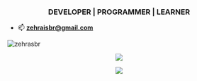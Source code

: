 <h3 align="center">DEVELOPER | PROGRAMMER | LEARNER</h3>

- 📫  **zehraisbr@gmail.com**


<p><img align="center" src="https://github-readme-stats.vercel.app/api/top-langs?username=zehrasbr&show_icons=true&locale=en&layout=compact" alt="zehrasbr" /></p>
<p align="center"><img src="https://media.giphy.com/media/l1KdbjVf8lZj2Qk3m/giphy.gif" /> </p>
<p align="center"><img src="https://media.giphy.com/media/TIejJSkHLZh4s/giphy.gif" /> </p>
